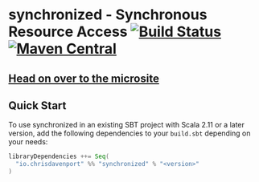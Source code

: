 # synchronized - Synchronous Resource Access [![Build Status](https://travis-ci.com/ChristopherDavenport/synchronized.svg?branch=master)](https://travis-ci.com/ChristopherDavenport/synchronized) [![Maven Central](https://maven-badges.herokuapp.com/maven-central/io.chrisdavenport/synchronized_2.12/badge.svg)](https://maven-badges.herokuapp.com/maven-central/io.chrisdavenport/synchronized_2.12)

## [Head on over to the microsite](https://ChristopherDavenport.github.io/synchronized)

## Quick Start

To use synchronized in an existing SBT project with Scala 2.11 or a later version, add the following dependencies to your
`build.sbt` depending on your needs:

```scala
libraryDependencies ++= Seq(
  "io.chrisdavenport" %% "synchronized" % "<version>"
)
```